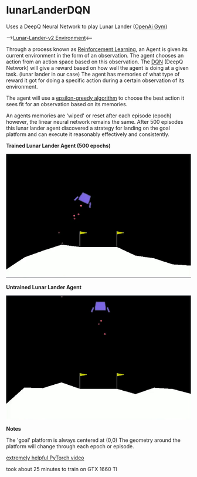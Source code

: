 # lunarLanderDQN
Uses a DeepQ Neural Network to play Lunar Lander ([OpenAi Gym](https://gym.openai.com/))

-->[Lunar-Lander-v2 Environment](https://gym.openai.com/envs/LunarLander-v2/)<--

Through a process known as [Reinforcement Learning](https://en.wikipedia.org/wiki/Reinforcement_learning), an Agent is given its current environment in the form of an 
observation. The agent chooses an action from an action space based on this observation. The [DQN](https://en.wikipedia.org/wiki/Q-learning) (DeepQ Network) will 
give a reward based on how well the agent is doing at a given task. (lunar lander in our case)
The agent has memories of what type of reward it got for doing a specific action during a certain observation of its environment.

The agent will use a [epsilon-greedy algorithm](https://medium.com/analytics-vidhya/the-epsilon-greedy-algorithm-for-reinforcement-learning-5fe6f96dc870) to choose the best action it sees fit for an observation based on its memories.

An agents memories are 'wiped' or reset after each episode (epoch) however, the linear neural network remains the same. After 500 episodes 
this lunar lander agent discovered a strategy for landing on the goal platform and can execute it reasonably effectively and consistently.

**Trained Lunar Lander Agent (500 epochs)**  

![](visuals/trainedGIF1.gif)

**Untrained Lunar Lander Agent**  

![](visuals/untrainedGIF1.gif)

**Notes**  

The 'goal' platform is always centered at (0,0)
The geometry around the platform will change through each epoch or episode.


[extremely helpful PyTorch video](https://www.youtube.com/watch?v=UlJzzLYgYoE)

took about 25 minutes to train on GTX 1660 TI
